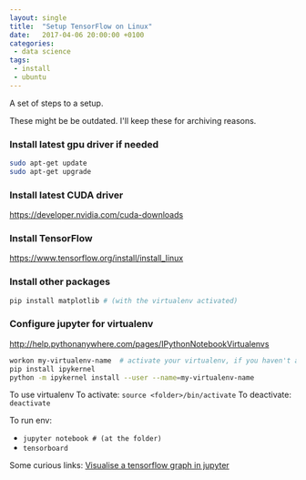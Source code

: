 ```yaml
---
layout: single
title:  "Setup TensorFlow on Linux"
date:   2017-04-06 20:00:00 +0100
categories: 
 - data science
tags: 
 - install
 - ubuntu
---
```

A set of steps to a setup.

These might be be outdated. I'll keep these for archiving reasons.

### Install latest gpu driver if needed
```bash
sudo apt-get update
sudo apt-get upgrade
```

### Install latest CUDA driver
https://developer.nvidia.com/cuda-downloads

### Install TensorFlow
https://www.tensorflow.org/install/install_linux

### Install other packages
```bash
pip install matplotlib # (with the virtualenv activated)
```

### Configure jupyter for virtualenv
http://help.pythonanywhere.com/pages/IPythonNotebookVirtualenvs
```bash
workon my-virtualenv-name  # activate your virtualenv, if you haven't already
pip install ipykernel
python -m ipykernel install --user --name=my-virtualenv-name
```

To use virtualenv
To activate: `source <folder>/bin/activate`
To deactivate: `deactivate`

To run env:
- `jupyter notebook # (at the folder)`
- `tensorboard`

Some curious links:
[Visualise a tensorflow graph in jupyter](http://stackoverflow.com/questions/38189119/simple-way-to-visualize-a-tensorflow-graph-in-jupyter)


